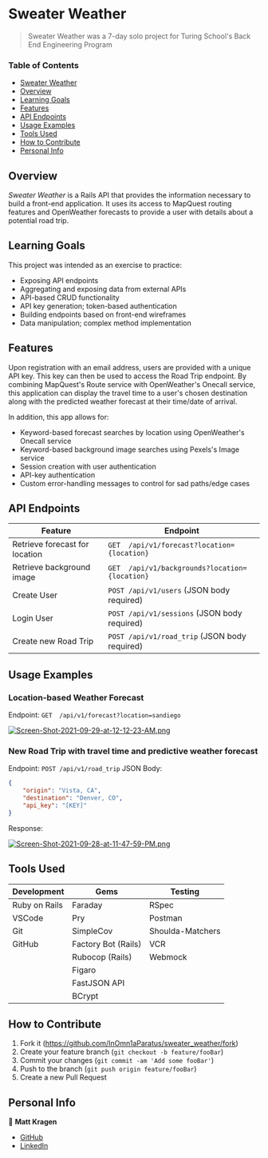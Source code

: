 # Sweater Weather

> Sweater Weather was a 7-day solo project for Turing School's Back End Engineering Program

### Table of Contents
- [Sweater Weather](#sweater-weather)
- [Overview](#overview)
- [Learning Goals](#learning-goals)
- [Features](#features)
- [API Endpoints](#api-documentation)
- [Usage Examples](#usage-examples)
- [Tools Used](#tools-used)
- [How to Contribute](#how-to-contribute)
- [Personal Info](#personal-info)

## Overview

*Sweater Weather* is a Rails API that provides the information necessary to build a front-end application. It uses its access to MapQuest routing features and OpenWeather forecasts to provide a user with details about a potential road trip.

## Learning Goals

This project was intended as an exercise to practice:
- Exposing API endpoints
- Aggregating and exposing data from external APIs
- API-based CRUD functionality
- API key generation; token-based authentication
- Building endpoints based on front-end wireframes
- Data manipulation; complex method implementation

## Features

Upon registration with an email address, users are provided with a unique API key. This key can then be used to access the Road Trip endpoint. By combining MapQuest's Route service with OpenWeather's Onecall service, this application can display the travel time to a user's chosen destination along with the predicted weather forecast at their time/date of arrival.

In addition, this app allows for:
- Keyword-based forecast searches by location using OpenWeather's Onecall service
- Keyword-based background image searches using Pexels's Image service
- Session creation with user authentication
- API-key authentication
- Custom error-handling messages to control for sad paths/edge cases

## API Endpoints

| Feature                        | Endpoint                                       |
|--------------------------------|------------------------------------------------|
| Retrieve forecast for location | `GET  /api/v1/forecast?location={location}`    |
| Retrieve background image      | `GET  /api/v1/backgrounds?location={location}` |
| Create User                    | `POST /api/v1/users` (JSON body required)      |
| Login User                     | `POST /api/v1/sessions` (JSON body required)   |
| Create new Road Trip           | `POST /api/v1/road_trip` (JSON body required)  |

## Usage Examples

### Location-based Weather Forecast
Endpoint: `GET  /api/v1/forecast?location=sandiego`

[![Screen-Shot-2021-09-29-at-12-12-23-AM.png](https://i.postimg.cc/cHvDPzFv/Screen-Shot-2021-09-29-at-12-12-23-AM.png)](https://postimg.cc/zb1SgxZN)


### New Road Trip with travel time and predictive weather forecast
Endpoint: `POST /api/v1/road_trip`
JSON Body:
```json
{
    "origin": "Vista, CA",
    "destination": "Denver, CO",
    "api_key": "[KEY]"
}
```
Response:

[![Screen-Shot-2021-09-28-at-11-47-59-PM.png](https://i.postimg.cc/Gh9nHjxc/Screen-Shot-2021-09-28-at-11-47-59-PM.png)](https://postimg.cc/D8VMNLND)

## Tools Used

| Development   | Gems                | Testing          |
|---------------|---------------------|------------------|
| Ruby on Rails | Faraday             | RSpec            |
| VSCode        | Pry                 | Postman          |
| Git           | SimpleCov           | Shoulda-Matchers |
| GitHub        | Factory Bot (Rails) | VCR              |
|               | Rubocop (Rails)     | Webmock          |
|               | Figaro              |                  |
|               | FastJSON API        |                  |
|               | BCrypt              |                  |


## How to Contribute

1. Fork it (<https://github.com/InOmn1aParatus/sweater_weather/fork>)
2. Create your feature branch (`git checkout -b feature/fooBar`)
3. Commit your changes (`git commit -am 'Add some fooBar'`)
4. Push to the branch (`git push origin feature/fooBar`)
5. Create a new Pull Request

## Personal Info

👤  **Matt Kragen**
- [GitHub](https://github.com/matt-kragen)
- [LinkedIn](https://www.linkedin.com/in/mattkragen/)
